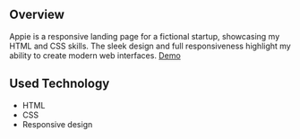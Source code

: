## Overview
Appie is a responsive landing page for a fictional startup, showcasing my HTML and CSS skills. The sleek design and full responsiveness highlight my ability to create modern web interfaces. [Demo](https://appie-benchalel.netlify.app/)

## Used Technology
- HTML
- CSS
- Responsive design
